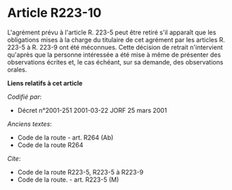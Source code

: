 # Article R223-10

L'agrément prévu à l'article R. 223-5 peut être retiré s'il apparaît que les obligations mises à la charge du titulaire de
cet agrément par les articles R. 223-5 à R. 223-9 ont été méconnues. Cette décision de retrait n'intervient qu'après que la
personne intéressée a été mise à même de présenter des observations écrites et, le cas échéant, sur sa demande, des
observations orales.

**Liens relatifs à cet article**

_Codifié par_:

  - Décret n°2001-251 2001-03-22 JORF 25 mars 2001

_Anciens textes_:

  - Code de la route - art. R264 (Ab)
  - Code de la route R264

_Cite_:

  - Code de la route R223-5, R223-5 à R223-9
  - Code de la route. - art. R223-5 (M)
